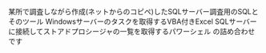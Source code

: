 某所で調査しながら作成(ネットからのコピペ)したSQLサーバー調査用のSQLとそのツール
Windowsサーバーのタスクを取得するVBA付きExcel
SQLサーバーに接続してストアドプロシージャの一覧を取得するパワーシェル
の詰め合わせです
